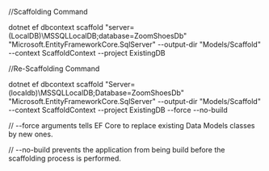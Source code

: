 ﻿//Scaffolding Command

dotnet ef dbcontext scaffold 
"server=(LocalDB)\MSSQLLocalDB;database=ZoomShoesDb" 
"Microsoft.EntityFrameworkCore.SqlServer" 
--output-dir "Models/Scaffold" 
--context ScaffoldContext 
--project ExistingDB


//Re-Scaffolding Command

dotnet ef dbcontext scaffold 
"Server=(localdb)\MSSQLLocalDB;Database=ZoomShoesDb"
"Microsoft.EntityFrameworkCore.SqlServer" 
--output-dir "Models/Scaffold" 
--context ScaffoldContext 
--project ExistingDB
--force --no-build

// --force arguments tells EF Core to replace existing Data Models classes by new ones.

// --no-build prevents the application from being build before the scaffolding process is performed.

